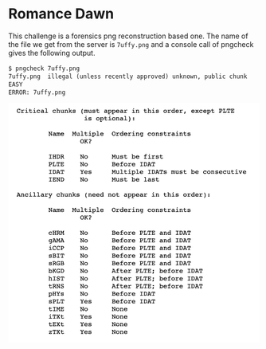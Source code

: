 # Romance Dawn

This challenge is a forensics png reconstruction based one. The name of the file we get from the server is `7uffy.png` and a console call of pngcheck gives the following output.

```console
$ pngcheck 7uffy.png 
7uffy.png  illegal (unless recently approved) unknown, public chunk EASY
ERROR: 7uffy.png
```

![PNG chunks as described here](https://github.com/GA86/CTF/blob/master/png-chunks.png)
